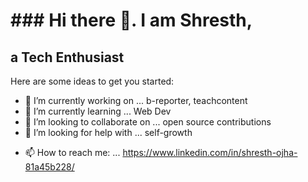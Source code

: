 
<h1>### Hi there 👋. I am Shresth, </h1>
<h2>a Tech Enthusiast</h2>

Here are some ideas to get you started:

- 🔭 I’m currently working on ... b-reporter, teachcontent
- 🌱 I’m currently learning ... Web Dev
- 👯 I’m looking to collaborate on ... open source contributions
- 🤔 I’m looking for help with ... self-growth
<!-- - 💬 Ask me about ... -->
- 📫 How to reach me: ... https://www.linkedin.com/in/shresth-ojha-81a45b228/
<!-- - 😄 Pronouns: ... -->
<!-- - ⚡ Fun fact: ... -->


